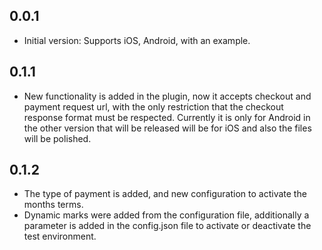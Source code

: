 ## 0.0.1

* Initial version: Supports iOS, Android, with an example.

## 0.1.1

* New functionality is added in the plugin, now it accepts checkout and payment request url, with the only restriction that the checkout response format must be respected. Currently it is only for Android in the other version that will be released will be for iOS and also the files will be polished.

## 0.1.2

* The type of payment is added, and new configuration to activate the months terms.
* Dynamic marks were added from the configuration file, additionally a parameter is added in the config.json file to activate or deactivate the test environment.